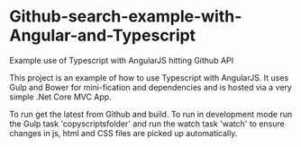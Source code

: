 # Github-search-example-with-Angular-and-Typescript
Example use of Typescript with AngularJS hitting Github API

This project is an example of how to use Typescript with AngularJS. It uses Gulp and Bower for mini-fication and dependencies and is hosted via a very simple .Net Core MVC App.

To run get the latest from Github and build. To run in development mode run the Gulp task 'copyscriptsfolder' and run the watch task 'watch' to ensure changes in js, html and CSS files are picked up automatically.
